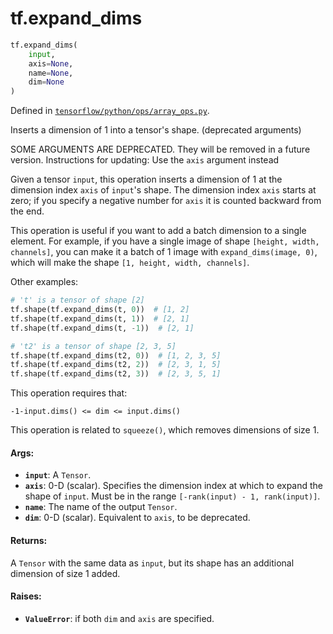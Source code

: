 <div itemscope itemtype="http://developers.google.com/ReferenceObject">
<meta itemprop="name" content="tf.expand_dims" />
<meta itemprop="path" content="Stable" />
</div>

# tf.expand_dims

``` python
tf.expand_dims(
    input,
    axis=None,
    name=None,
    dim=None
)
```



Defined in [`tensorflow/python/ops/array_ops.py`](/code/stable/tensorflow/python/ops/array_ops.py).

Inserts a dimension of 1 into a tensor's shape. (deprecated arguments)

SOME ARGUMENTS ARE DEPRECATED. They will be removed in a future version.
Instructions for updating:
Use the `axis` argument instead

Given a tensor `input`, this operation inserts a dimension of 1 at the
dimension index `axis` of `input`'s shape. The dimension index `axis` starts
at zero; if you specify a negative number for `axis` it is counted backward
from the end.

This operation is useful if you want to add a batch dimension to a single
element. For example, if you have a single image of shape `[height, width,
channels]`, you can make it a batch of 1 image with `expand_dims(image, 0)`,
which will make the shape `[1, height, width, channels]`.

Other examples:

```python
# 't' is a tensor of shape [2]
tf.shape(tf.expand_dims(t, 0))  # [1, 2]
tf.shape(tf.expand_dims(t, 1))  # [2, 1]
tf.shape(tf.expand_dims(t, -1))  # [2, 1]

# 't2' is a tensor of shape [2, 3, 5]
tf.shape(tf.expand_dims(t2, 0))  # [1, 2, 3, 5]
tf.shape(tf.expand_dims(t2, 2))  # [2, 3, 1, 5]
tf.shape(tf.expand_dims(t2, 3))  # [2, 3, 5, 1]
```

This operation requires that:

`-1-input.dims() <= dim <= input.dims()`

This operation is related to `squeeze()`, which removes dimensions of
size 1.

#### Args:

* <b>`input`</b>: A `Tensor`.
* <b>`axis`</b>: 0-D (scalar). Specifies the dimension index at which to
    expand the shape of `input`. Must be in the range
    `[-rank(input) - 1, rank(input)]`.
* <b>`name`</b>: The name of the output `Tensor`.
* <b>`dim`</b>: 0-D (scalar). Equivalent to `axis`, to be deprecated.


#### Returns:

A `Tensor` with the same data as `input`, but its shape has an additional
dimension of size 1 added.


#### Raises:

* <b>`ValueError`</b>: if both `dim` and `axis` are specified.